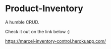# Product-Inventory

A humble CRUD.

Check it out on the link below :)

https://marcel-inventory-control.herokuapp.com/
